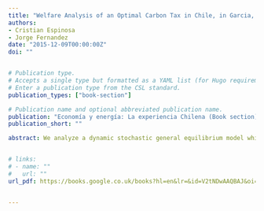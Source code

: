 ```yaml
---
title: "Welfare Analysis of an Optimal Carbon Tax in Chile, in Garcia, C. (Ed.)"
authors:
- Cristian Espinosa
- Jorge Fernandez
date: "2015-12-09T00:00:00Z"
doi: ""


# Publication type.
# Accepts a single type but formatted as a YAML list (for Hugo requirements).
# Enter a publication type from the CSL standard.
publication_types: ["book-section"]

# Publication name and optional abbreviated publication name.
publication: "Economía y energía: La experiencia Chilena (Book section)"
publication_short: ""

abstract: We analyze a dynamic stochastic general equilibrium model which includes a negative externality that arises from fossil fuels burning. The carbon released to the atmosphere by electricity producers is the main driver of climate change. We adapt the optimal tax derived by Golosov et al. (2011) to a small open economy to force polluters to internalize their damages. The results show that the tax benefits outweigh their costs; yet welfare gains seem to be marginal under plausible parameters. We calculate the optimal carbon tax for Chile and the tax effectiveness achieved, which is around 10 percent. The results remain robust to variations in the utility function, changes in parameters that determine the externality and alternative degrees of commitment to reduce emissions.


# links:
# - name: ""
#   url: ""
url_pdf: https://books.google.co.uk/books?hl=en&lr=&id=V2tNDwAAQBAJ&oi=fnd&pg=PT4&dq=EconomÃ%C2%ADa+y+EnergÃ%C2%ADa:+La+experiencia+Chilena&ots=LMoojkcrey&sig=LDFZPkthH_g2-qNkgLnEb0UGdQs&redir_esc=y#v=onepage&q=EconomÃ%C2%ADa%2520y%2520EnergÃ%C2%ADa%253A%2520La%2520experiencia%2520Chilena&f=false


---
```

